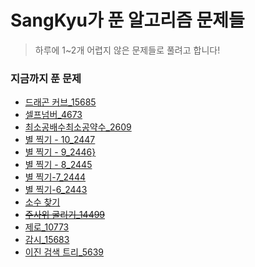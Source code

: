 # SangKyu가 푼 알고리즘 문제들

> 하루에 1~2개 어렵지 않은 문제들로 풀려고 합니다!

### 지금까지 푼 문제

* [드래곤 커브_15685](https://www.acmicpc.net/problem/15685)
* [셀프넘버_4673](https://www.acmicpc.net/problem/4673)
* [최소공배수최소공약수_2609](https://www.acmicpc.net/problem/2609)
* [별 찍기 - 10_2447](https://www.acmicpc.net/problem/2447)
* [별 찍기 - 9_2446}](https://www.acmicpc.net/problem/2446)
* [별 찍기 - 8_2445](https://www.acmicpc.net/problem/2445)
* [별 찍기-7_2444](https://www.acmicpc.net/problem/2444)
* [별 찍기-6_2443](https://www.acmicpc.net/problem/2443)
* [소수 찾기](https://www.acmicpc.net/problem/1978)
* ~~[주사위 굴리기_14499](https://www.acmicpc.net/problem/14499)~~
* [제로_10773](https://www.acmicpc.net/problem/10773)
* [감시_15683](https://www.acmicpc.net/problem/15683)
* [이진 검색 트리_5639](https://www.acmicpc.net/problem/5639)

<!-- 🍫오늘의 알고리즘_#2 🍮

1. 이진 검색 트리
	😀난이도: 하
	👨‍💻link: https://www.acmicpc.net/problem/5639

2. 경사로
	😁난이도: 중
	👨‍💻Link: https://www.acmicpc.net/problem/14890 -->

